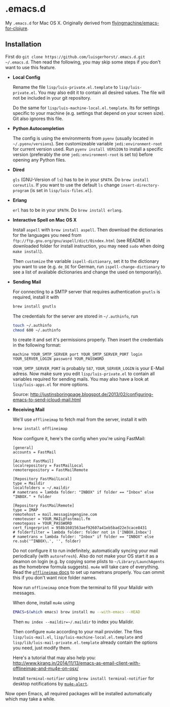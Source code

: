 # .emacs.d

My `.emacs.d` for Mac OS X. Originally derived from
[flyingmachine/emacs-for-clojure](https://github.com/flyingmachine/emacs-for-clojure).

## Installation

First do `git clone https://github.com/luisgerhorst/.emacs.d.git
~/.emacs.d`. Then read the following, you may skip some steps if you don't want to use this feature.

-   __Local Config__

    Rename the file `lisp/luis-private.el.template` to
    `lisp/luis-private.el`. You may also edit it to contain all
    desired values. The file will not be included in your git
    repository.

    Do the same for `lisp/luis-machine-local.el.template`. Its
    for settings specific to your machine (e.g. settings that depend on
    your screen size). Git also ignores this file.

-   __Python Autocompletion__

    The config is using the environments from `pyenv` (usually located
    in `~/.pyenv/versions`). See customizeable variable
    `jedi:environment-root` for current version used. Run `pyenv install
    VERSION` to install a specific version (preferably the one
    `jedi:environment-root` is set to) before opening any Python files.

-   __Dired__

    `gls` (GNU-Version of `ls`) has to be in your `$PATH`. Do `brew
    install coreutils`. If you want to use the default `ls` change
    `insert-directory-program` (is set in
    `lisp/luis-files.el`).

-   __Erlang__

    `erl` has to be in your `$PATH`. Do `brew install erlang`.

-   __Interactive Spell on Mac OS X__

    Install `aspell` with `brew install aspell`. Then download the
    dictionaries for the languages you need from
    `ftp://ftp.gnu.org/gnu/aspell/dict/0index.html` (see README in
    downloaded folder for install instruction, you may need `sudo` when
    doing `make install`).

    Then `customize` the variable `ispell-dictionary`, set it to the
    dictionary you want to use (e.g. `de_DE` for German, run
    `ispell-change-dictionary` to see a list of available dictionaries
    and change the used on temporarily).

-   __Sending Mail__

    For connecting to a SMTP server that requires authentication
    `gnutls` is required, install it with

    ```sh
    brew install gnutls
    ```

    The credentials for the server are stored in `~/.authinfo`, run

    ```sh
    touch ~/.authinfo
    chmod 600 ~/.authinfo
    ```

    to create it and set it's permissions properly. Then insert the credentials in the following format:

    ```
    machine YOUR_SMTP_SERVER port YOUR_SMTP_SERVER_PORT login YOUR_SERVER_LOGIN password YOUR_PASSWORD
    ```

    `YOUR_SMTP_SERVER_PORT` is probably `587`, `YOUR_SERVER_LOGIN` is
    your E-Mail adress. Now make sure you edit
    `lisp/luis-private.el` to contain all variables required for
    sending mails. You may also have a look at `lisp/luis-apps.el`
    for more options.

    Source: http://justinsboringpage.blogspot.de/2013/02/configuring-emacs-to-send-icloud-mail.html

-   __Receiving Mail__

    We'll use `offlineimap` to fetch mail from the server, install it
    with

    ```sh
    brew install offlineimap
    ```

    Now configure it, here's the config when you're using FastMail:

    ```
    [general]
    accounts = FastMail

    [Account FastMail]
    localrepository = FastMailLocal
    remoterepository = FastMailRemote

    [Repository FastMailLocal]
    type = Maildir
    localfolders = ~/.maildir
    # nametrans = lambda folder: "INBOX" if folder == "Inbox" else "INBOX." + folder

    [Repository FastMailRemote]
    type = IMAP
    remotehost = mail.messagingengine.com
    remoteuser = YOUR_MAIL@fastmail.fm
    remotepass = YOUR_PASSWORD
    cert_fingerprint = 958b1601563aef92607a41eb5bad22e3cace8431
    # folderfilter = lambda folder: folder not in ['INBOX.Inbox']
    # nametrans = lambda folder: "Inbox" if folder == "INBOX" else re.sub('^INBOX\.', '', folder)
    ```

    Do not configure it to run indefinitely, automatically syncing your
    mail periodically (with `autorefresh`). Also do not make your OS
    start it as a deamon on login (e.g. by copying some plists to
    `~/Library/LaunchAgents` as the homebrew formula suggests). `mu4e`
    will take care of everything. Read the
    [`offlineimap` docs](http://docs.offlineimap.org/en/latest/nametrans.html)
    to set up nametrans properly. You can ommit this if you don't want
    nice folder names.

    Now run `offlineimap` once from the terminal to fill your Maildir
    with messages.

    When done, install `mu4e` using

    ```sh
    EMACS=$(which emacs) brew install mu --with-emacs --HEAD
    ```

    Then `mu index --maildir=~/.maildir` to index you Maildir.

    Then configure `mu4e` according to your mail provider. The files
    `lisp/luis-mail.el`, `lisp/luis-machine-local.el.template` and
    `lisp/lib/luis-mail-private.el.template` already contain the options
    you need, just modify them.

    Here's a tutorial that may also help you:
http://www.kirang.in/2014/11/13/emacs-as-email-client-with-offlineimap-and-mu4e-on-osx/

    Install `terminal-notifier` using `brew install terminal-notifier`
    for desktop notifications by
    [`mu4e-alert`](https://github.com/iqbalansari/mu4e-alert).

Now open Emacs, all required packages will be installed automatically
which may take a while.
